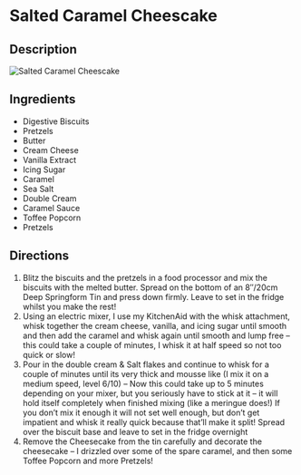 # Salted Caramel Cheescake

## Description
![Salted Caramel Cheescake](https://www.themealdb.com/images/media/meals/xqrwyr1511133646.jpg "Salted Caramel Cheescake")

## Ingredients
- Digestive Biscuits
- Pretzels
- Butter
- Cream Cheese
- Vanilla Extract
- Icing Sugar
- Caramel
- Sea Salt
- Double Cream
- Caramel Sauce
- Toffee Popcorn
- Pretzels

## Directions
1. Blitz the biscuits and the pretzels in a food processor and mix the biscuits with the melted butter. Spread on the bottom of an 8″/20cm Deep Springform Tin and press down firmly. Leave to set in the fridge whilst you make the rest!
2. Using an electric mixer, I use my KitchenAid with the whisk attachment, whisk together the cream cheese, vanilla, and icing sugar until smooth and then add the caramel and whisk again until smooth and lump free – this could take a couple of minutes, I whisk it at half speed so not too quick or slow!
3. Pour in the double cream & Salt flakes and continue to whisk for a couple of minutes until its very thick and mousse like (I mix it on a medium speed, level 6/10) – Now this could take up to 5 minutes depending on your mixer, but you seriously have to stick at it – it will hold itself completely when finished mixing (like a meringue does!) If you don’t mix it enough it will not set well enough, but don’t get impatient and whisk it really quick because that’ll make it split! Spread over the biscuit base and leave to set in the fridge overnight
4. Remove the Cheesecake from the tin carefully and decorate the cheesecake – I drizzled over some of the spare caramel, and then some Toffee Popcorn and more Pretzels!
